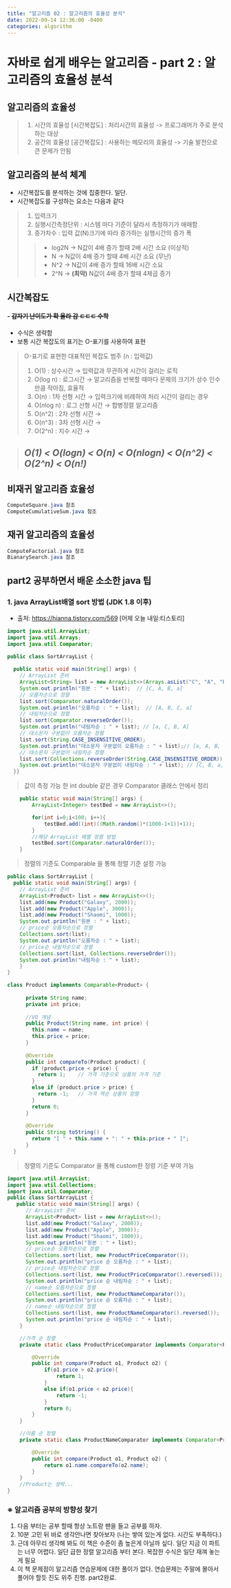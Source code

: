```yaml
---
title: "알고리즘 02 : 알고리즘의 효율성 분석"
date: 2022-09-14 12:36:00 -0400
categories: algorithm
---
```


# 자바로 쉽게 배우는 알고리즘 - part 2 : 알고리즘의 효율성 분석

##  알고리즘의 효율성
  > 1. 시간의 효율성 [시간복잡도] : 처리시간의 효율성 -> 프로그래머가 주로 분석하는 대상
  > 2. 공간의 효율성 [공간복잡도] : 사용하는 메모리의 효율성 -> 기술 발전으로 큰 문제가 안됨

## 알고리즘의 분석 체계
- 시간복잡도를 분석하는 것에 집중한다. 일단.
- 시간복잡도를 구성하는 요소는 다음과 같다
> 1. 입력크기
> 2. 실행시간측정단위 : 시스템 마다 기준이 달라서 측정하기가 애매함
> 3. 증가차수 : 입력 값(N)크기에 따라 증가하는 실행시간의 증가 폭
>   > - log2N   &rightarrow; N값이 4배 증가 할때 2배 시간 소요 (이상적) 
>   > - N   &rightarrow; N값이 4배 증가 할때 4배 시간 소요 (무난) 
>   > - N^2 &rightarrow; N값이 4배 증가 할때 16배 시간 소요
>   > - 2^N &rightarrow; **(최악)** N값이 4배 증가 할때 4제곱 증가 

## 시간복잡도
#### - ~~갑자기 난이도가 확 올라 감 ㄷㄷㄷ 수학~~ 
- 수식은 생략함
- 보통 시간 복잡도의 표기는 O-표기를 사용하여 표현
> O-표기로 표현한 대표적인 복잡도 범주 (n : 입력값)
> 1. O(1) : 상수시간  &rightarrow; 입력값과 무관하게 시간이 걸리는 로직
> 2. O(log n) : 로그시간 &rightarrow;  알고리즘을 반복할 때마다 문제의 크기가 상수 인수 만큼 작아짐, 효율적
> 3. O(n) : 1차 선형 시간 &rightarrow; 입력크기에 비례하여 처리 시간이 걸리는 경우 
> 4. O(*n*log n) : 로그 선형 시간 &rightarrow; 합병정렬 알고리즘
> 5. O(n^2) : 2차 선형 시간 &rightarrow; 
> 6. O(n^3) : 3차 선형 시간 &rightarrow; 
> 7. O(2^n) : 지수 시간 &rightarrow;  

> ## ***O(1) < O(logn) < O(n) < O(nlogn) < O(n^2) < O(2^n) < O(n!)***

## 비재귀 알고리즘 효율성
```java
ComputeSquare.java 참조
ComputeCumulativeSum.java 참조
```

## 재귀 알고리즘의 효율성
```java 
ComputeFactorial.java 참조
BianarySearch.java 참조
```


## part2 공부하면서 배운 소소한 java 팁
### 1. java ArrayList배열 sort 방법 (JDK 1.8 이후)
- 출처: https://hianna.tistory.com/569 [어제 오늘 내일:티스토리]
```java
import java.util.ArrayList;
import java.util.Arrays;
import java.util.Comparator; 

public class SortArrayList {    
  
  public static void main(String[] args) {         
    // ArrayList 준비        
    ArrayList<String> list = new ArrayList<>(Arrays.asList("C", "A", "B", "a"));
    System.out.println("원본 : " + list);  // [C, A, B, a]         
    // 오름차순으로 정렬        
    list.sort(Comparator.naturalOrder());        
    System.out.println("오름차순 : " + list);  // [A, B, C, a]         
    // 내림차순으로 정렬        
    list.sort(Comparator.reverseOrder());        
    System.out.println("내림차순 : " + list); // [a, C, B, A]                
    // 대소문자 구분없이 오름차순 정렬        
    list.sort(String.CASE_INSENSITIVE_ORDER);        
    System.out.println("대소문자 구분없이 오름차순 : " + list);// [a, A, B, C]                
    // 대소문자 구분없이 내림차순 정렬        
    list.sort(Collections.reverseOrder(String.CASE_INSENSITIVE_ORDER));        
    System.out.println("대소문자 구분없이 내림차순 : " + list); // [C, B, a, A]    
  }}
```

> 값이 측정 가능 한 int double 같은 경우 Comparator 클래스 안에서 정리
```java    
    public static void main(String[] args) {
        ArrayList<Integer> testBed = new ArrayList<>();

        for(int i=0;i<100; i++){
            testBed.add((int)((Math.random()*(1000-1+1))+1));            
        }
        //해당 ArrayList 배열 정렬 방법
        testBed.sort(Comparator.naturalOrder());
    }
```
> 정렬의 기준도 Comparable 을 통해 정렬 기준 설정 가능
```java
public class SortArrayList {    
  public static void main(String[] args) {         
    // ArrayList 준비        
    ArrayList<Product> list = new ArrayList<>();        
    list.add(new Product("Galaxy", 2000));        
    list.add(new Product("Apple", 3000));        
    list.add(new Product("Shaomi", 1000));       
    System.out.println("원본 : " + list); 
    // price순 오름차순으로 정렬        
    Collections.sort(list);        
    System.out.println("오름차순 : " + list);     
    // price순 내림차순으로 정렬        
    Collections.sort(list, Collections.reverseOrder());        
    System.out.println("내림차순 : " + list);    
    }
}

class Product implements Comparable<Product> {
      
      private String name;    
      private int price;     
      
      //VO 개념
      public Product(String name, int price) {        
        this.name = name;        
        this.price = price;    
      }     
      
      @Override    
      public int compareTo(Product product) {        
        if (product.price < price) {            
          return 1;    // 가격 기준으로 상품의 가격 기준
        } 
        else if (product.price > price) {            
          return -1;   // 가격 역순 상품의 정렬
        }       
        return 0;    
      }    
      
      @Override    
      public String toString() {        
        return "[ " + this.name + ": " + this.price + " ]";    
      }
  }
```

> 정렬의 기준도 Comparator 을 통해 custom한 정령 기준 부여 가능
```java
import java.util.ArrayList;
import java.util.Collections;
import java.util.Comparator; 
public class SortArrayList {   
   public static void main(String[] args) {         
      // ArrayList 준비        
      ArrayList<Product> list = new ArrayList<>();        
      list.add(new Product("Galaxy", 2000));        
      list.add(new Product("Apple", 3000));        
      list.add(new Product("Shaomi", 1000));        
      System.out.println("원본 : " + list); 
      // price순 오름차순으로 정렬        
      Collections.sort(list, new ProductPriceComparator());        
      System.out.println("price 순 오름차순 : " + list); 
      // price순 내림차순으로 정렬        
      Collections.sort(list, new ProductPriceComparator().reversed());        
      System.out.println("price 순 내림차순 : " + list); 
      // name순 오름차순으로 정렬        
      Collections.sort(list, new ProductNameComparator());        
      System.out.println("price 순 오름차순 : " + list); 
      // name순 내림차순으로 정렬        
      Collections.sort(list, new ProductNameComparator().reversed());        
      System.out.println("price 순 내림차순 : " + list);
    }

    //가격 순 정렬
    private static class ProductPriceComparator implements Comparator<Product>{

        @Override
        public int compare(Product o1, Product o2) {
            if(o1.price > o2.price){
                return 1;
            }
            else if(o1.price < o2.price){
                return -1;
            }
            return 0;
        }
    }

    //이름 순 정렬
    private static class ProductNameComparator implements Comparator<Product>{

        @Override
        public int compare(Product o1, Product o2) {
            return o1.name.compareTo(o2.name);
        }
    }
    //Product는 생략...
}
```
### ※ 알고리즘 공부의 방향성 찾기
 1. 다음 부터는 공부 할때 항상 노트랑 팬을 들고 공부를 하자.
 2. 10분 고민 뒤 바로 생각안나면 찾아보자 (나는 쌓여 있는게 없다. 시간도 부족하다.)
 3. 근데 아무리 생각해 봐도 이 책은 수준이 좀 높은게 아닐까 싶다. 일단 지금 이 파트는 너무 어렵다. 일단 급한 정렬 알고리즘 부터 본다. 복잡한 수식은 일단 재껴 놓는게 필요
 4. 이 책 문제점이 알고리즘 연습문제에 대한 풀이가 없다. 연습문제는 주말에 몰아서 풀어야 할듯 진도 위주 진행. part2완료.
